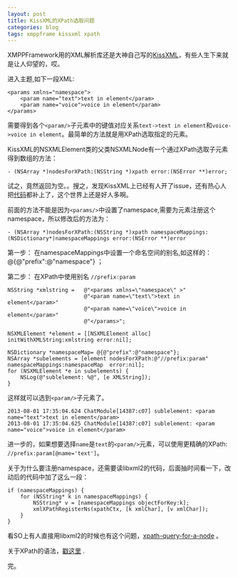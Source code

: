 ```yaml
---
layout: post
title: KissXML的XPath选取问题
categories: blog
tags: xmppframe kissxml xpath
---
```


XMPPFramework用的XML解析库还是大神自己写的[KissXML](https://github.com/robbiehanson/KissXML)，有些人生下来就是让人仰望的，哎。

进入主题,如下一段XML:

	<params xmlns="namespace">
		<param name="text">text in element</param>
		<param name="voice">voice in element</param>
	</params>
	
需要得到各个`<param/>`子元素中的键值对应关系`text->text in element`和`voice->voice in element`。最简单的方法就是用XPath选取指定的元素。

KissXML的NSXMLElement类的父类NSXMLNode有一个通过XPath选取子元素得到数组的方法：
	
	- (NSArray *)nodesForXPath:(NSString *)xpath error:(NSError **)error;
	
试之，竟然返回为空。。搜之，发现KissXML上已经有人开了issue，还有热心人把[代码](https://github.com/tipbit/KissXML/commit/48701f10befe903237db12af726a93041d19d244)都补上了，这个世界上还是好人多啊。

前面的方法不能是因为`<params/>`中设置了namespace,需要为元素注册这个namespace，所以修改后的方法为： 

	- (NSArray *)nodesForXPath:(NSString *)xpath namespaceMappings:(NSDictionary*)namespaceMappings error:(NSError **)error
	

第一步： 在namespaceMappings中设置一个命名空间的别名,如这样的：@{@"prefix":@"namespace"} ；

第二步： 在XPath中使用别名 `//prefix:param`

	
    NSString *xmlstring =   @"<params xmlns=\"namespace\" >"
                            @"<param name=\"text\">text in element</param>"
                            @"<param name=\"voice\">voice in element</param>"
                            @"</params>";
    
    NSXMLElement *element = [[NSXMLElement alloc] initWithXMLString:xmlstring error:nil];
    
    NSDictionary *namespaceMap= @{@"prefix":@"namespace"};
    NSArray *subelements = [element nodesForXPath:@"//prefix:param" namespaceMappings:namespaceMap  error:nil];
    for (NSXMLElement *e in subelements) {
        NSLog(@"sublelement: %@", [e XMLString]);
    }

这样就可以选到`<param/>`子元素了。

	2013-08-01 17:35:04.624 ChatModule[14387:c07] sublelement: <param name="text">text in element</param>
	2013-08-01 17:35:04.625 ChatModule[14387:c07] sublelement: <param name="voice">voice in element</param>
	
进一步的，如果想要选择`name`是`text`的`<param/>`元素，可以使用更精确的XPath: `//prefix:param[@name='text']`。

关于为什么要注册namespace，还需要读libxml2的代码，后面抽时间看一下，改动后的代码中加了这么一段：

	if (namespaceMappings) {
		for (NSString* k in namespaceMappings) {
			NSString* v = [namespaceMappings objectForKey:k];
			xmlXPathRegisterNs(xpathCtx, [k xmlChar], [v xmlChar]);
		}
	}
	
看SO上有人直接用libxml2的时候也有这个问题，[xpath-query-for-a-node](http://stackoverflow.com/questions/3744059/xpath-query-for-a-node) 。


关于XPath的语法，[戳这里](http://www.w3school.com.cn/xpath/xpath_syntax.asp) .

完。

